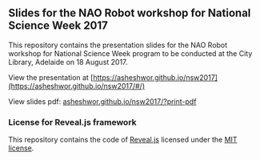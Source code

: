 ## Slides for the NAO Robot workshop for National Science Week 2017

This repository contains the presentation slides for the NAO Robot workshop for National Science Week program to be conducted at the City Library, Adelaide on 18 August 2017.

View the presentation at [https://asheshwor.github.io/nsw2017](https://asheshwor.github.io/nsw2017/#/)

View slides pdf: [asheshwor.github.io/nsw2017/?print-pdf](https://asheshwor.github.io/nsw2017/?print-pdf)

### License for Reveal.js framework

This repository contains the code of [Reveal.js](https://github.com/hakimel/reveal.js) licensed under the [MIT license](https://github.com/asheshwor/nsw2017/blob/master/LICENSE).
